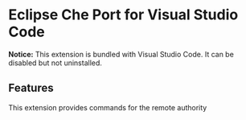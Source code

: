 # Eclipse Che Port for Visual Studio Code

**Notice:** This extension is bundled with Visual Studio Code. It can be disabled but not uninstalled.

## Features

This extension provides commands for the remote authority

